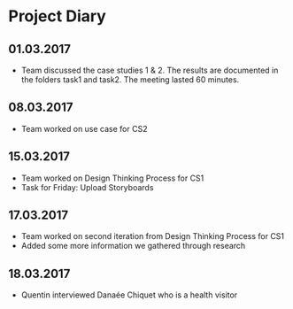 # Project Diary

## 01.03.2017
- Team discussed the case studies 1 & 2. The results are documented in the folders task1 and task2. The meeting lasted 60 minutes.

## 08.03.2017
- Team worked on use case for CS2 

## 15.03.2017
- Team worked on Design Thinking Process for CS1
- Task for Friday: Upload Storyboards

## 17.03.2017
- Team worked on second iteration from Design Thinking Process for CS1
- Added some more information we gathered through research

## 18.03.2017
- Quentin interviewed Danaée Chiquet who is a health visitor
